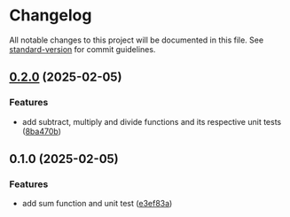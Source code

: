 # Changelog

All notable changes to this project will be documented in this file. See [standard-version](https://github.com/conventional-changelog/standard-version) for commit guidelines.

## [0.2.0](https://github-personal.com/jotafierro/j-utils/compare/v0.1.0...v0.2.0) (2025-02-05)


### Features

* add subtract, multiply and divide functions and its respective unit tests ([8ba470b](https://github-personal.com/jotafierro/j-utils/commit/8ba470b241d38ad65eb0bc70466feb3ff4983043))

## 0.1.0 (2025-02-05)


### Features

* add sum function and unit test ([e3ef83a](https://github-personal.com/jotafierro/j-utils/commit/e3ef83a9ac997807a49e4b64299d2a454659d7e1))
